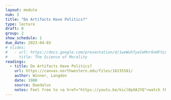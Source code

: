 ```yaml
---
layout: module
num: 3
title: "Do Artifacts Have Politics?"
type: lecture
draft: 0
group: 2
show_schedule: 1
due_date: 2023-04-03
# slides:
#   - url: https://docs.google.com/presentation/d/1weWuhTyeIeMnr6nHFtLQM6G-aJSdZ_JSicSgMefMEcg/edit?usp=sharing
#     title: The Science of Morality
readings:
  - title: Do Artifacts Have Politics?
    url: https://canvas.northwestern.edu/files/16235581/
    author: Winner, Langdon
    date: 1980
    source: Daedalus
    notes: Feel free to <a href="https://youtu.be/kicl0pXAJYQ">watch this video</a> as a primer (but not substitute!) to the article
---
```



